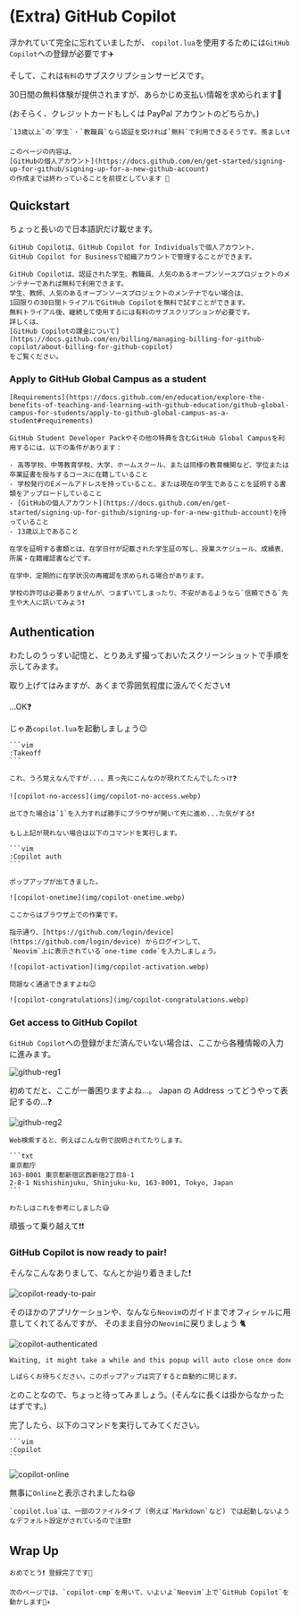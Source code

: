 # (Extra) GitHub Copilot

浮かれていて完全に忘れていましたが、
`copilot.lua`を使用するためには`GitHub Copilot`への登録が必要です✈️

そして、これは`有料`のサブスクリプションサービスです。

30日間の無料体験が提供されますが、あらかじめ支払い情報を求められます🦧

(おそらく、クレジットカードもしくは PayPal アカウントのどちらか。)

```admonish tip
`13歳以上`の`学生`・`教職員`なら認証を受ければ`無料`で利用できるそうです。羨ましい❗
```

```admonish note
このページの内容は、
[GitHubの個人アカウント](https://docs.github.com/en/get-started/signing-up-for-github/signing-up-for-a-new-github-account)
の作成までは終わっていることを前提としています 🦦
```

## Quickstart

ちょっと長いので日本語訳だけ載せます。

```admonish info title="[Quickstart for GitHub Copilot](https://docs.github.com/en/copilot/quickstart)"
GitHub Copilotは、GitHub Copilot for Individualsで個人アカウント、
GitHub Copilot for Businessで組織アカウントで管理することができます。

GitHub Copilotは、認証された学生、教職員、人気のあるオープンソースプロジェクトのメンテナーであれば無料で利用できます。
学生、教師、人気のあるオープンソースプロジェクトのメンテナでない場合は、
1回限りの30日間トライアルでGitHub Copilotを無料で試すことができます。
無料トライアル後、継続して使用するには有料のサブスクリプションが必要です。
詳しくは、
[GitHub Copilotの課金について](https://docs.github.com/en/billing/managing-billing-for-github-copilot/about-billing-for-github-copilot)
をご覧ください。
```

### Apply to GitHub Global Campus as a student

```admonish info title="[Apply to GitHub Global Campus as a student](https://docs.github.com/en/education/explore-the-benefits-of-teaching-and-learning-with-github-education/github-global-campus-for-students/apply-to-github-global-campus-as-a-student)"
[Requirements](https://docs.github.com/en/education/explore-the-benefits-of-teaching-and-learning-with-github-education/github-global-campus-for-students/apply-to-github-global-campus-as-a-student#requirements)

GitHub Student Developer Packやその他の特典を含むGitHub Global Campusを利用するには、以下の条件があります：

- 高等学校、中等教育学校、大学、ホームスクール、または同様の教育機関など、学位または卒業証書を授与するコースに在籍していること
- 学校発行のEメールアドレスを持っていること、または現在の学生であることを証明する書類をアップロードしていること
- [GitHubの個人アカウント](https://docs.github.com/en/get-started/signing-up-for-github/signing-up-for-a-new-github-account)を持っていること
- 13歳以上であること

在学を証明する書類とは、在学日付が記載された学生証の写し、授業スケジュール、成績表、所属・在籍確認書などです。

在学中、定期的に在学状況の再確認を求められる場合があります。
```

```admonish tip
学校の許可は必要ありませんが、つまずいてしまったり、不安があるようなら`信頼できる`先生や大人に訊いてみよう❗
```

## Authentication

わたしのうっすい記憶と、とりあえず撮っておいたスクリーンショットで手順を示してみます。

取り上げてはみますが、あくまで雰囲気程度に汲んでください❗

...OK❓

じゃあ`copilot.lua`を起動しましょう😉

~~~admonish quote
```vim
:Takeoff
```
~~~

```admonish question
これ、うろ覚えなんですが...、真っ先にこんなのが現れてたんでしたっけ❓

![copilot-no-access](img/copilot-no-access.webp)

出てきた場合は`1`を入力すれば勝手にブラウザが開いて先に進め...た気がする❗
```

~~~admonish note
もし上記が現れない場合は以下のコマンドを実行します。

```vim
:Copilot auth
```

ポップアップが出てきました。

![copilot-onetime](img/copilot-onetime.webp)

ここからはブラウザ上での作業です。

指示通り、[https://github.com/login/device](https://github.com/login/device) からログインして、
`Neovim`上に表示されている`one-time code`を入力しましょう。

![copilot-activation](img/copilot-activation.webp)

問題なく通過できますよね😉

![copilot-congratulations](img/copilot-congratulations.webp)
~~~

### Get access to GitHub Copilot

`GitHub Copilot`への登録がまだ済んでいない場合は、ここから各種情報の入力に進みます。

![github-reg1](img/github-reg1.webp)

初めてだと、ここが一番困りますよね...。
Japan の Address ってどうやって表記するの...❓

![github-reg2](img/github-reg2.webp)

~~~admonish note
Web検索すると、例えばこんな例で説明されてたりします。

```txt
東京都庁
163-8001 東京都新宿区西新宿2丁目8-1
2-8-1 Nishishinjuku, Shinjuku-ku, 163-8001, Tokyo, Japan
```

わたしはこれを参考にしました😅
~~~

頑張って乗り越えて❗❗

### GitHub Copilot is now ready to pair!

そんなこんなありまして、なんとか辿り着きました❗

![copilot-ready-to-pair](img/copilot-ready-to-pair.webp)

そのほかのアプリケーションや、なんなら`Neovim`のガイドまでオフィシャルに用意してくれてるんですが、
そのまま自分の`Neovim`に戻りましょう 🐈

![copilot-authenticated](img/copilot-authenticated.webp)

```txt
Waiting, it might take a while and this popup will auto close once done

しばらくお待ちください。このポップアップは完了すると自動的に閉じます。
```

とのことなので、ちょっと待ってみましょう。(そんなに長くは掛からなかったはずです。)

完了したら、以下のコマンドを実行してみてください。

~~~admonish quote
```vim
:Copilot
```
~~~

![copilot-online](img/copilot-online.webp)

無事に`Online`と表示されましたね😆

```admonish warning
`copilot.lua`は、一部のファイルタイプ (例えば`Markdown`など) では起動しないようなデフォルト設定がされているので注意❗
```

## Wrap Up

```admonish success
おめでとう❗ 登録完了です🎉

次のページでは、`copilot-cmp`を用いて、いよいよ`Neovim`上で`GitHub Copilot`を動かします👩‍✈️
```
